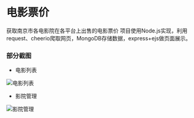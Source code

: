 # 电影票价

获取南京市各电影院在各平台上出售的电影票价
项目使用Node.js实现，利用request、cheerio爬取网页，MongoDB存储数据，express+ejs做页面展示。

### 部分截图

- 电影列表

![电影列表](https://raw.githubusercontent.com/LiangCY/MovieTickets/master/screenshots/movies.jpg)

- 影院管理

![影院管理](https://raw.githubusercontent.com/LiangCY/MovieTickets/master/screenshots/cinemas.jpg)
